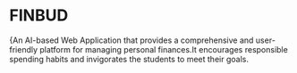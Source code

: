 # FINBUD
{An AI-based Web Application that provides a comprehensive and user-friendly platform for managing personal finances.It encourages responsible spending habits and invigorates the students to meet their goals.
